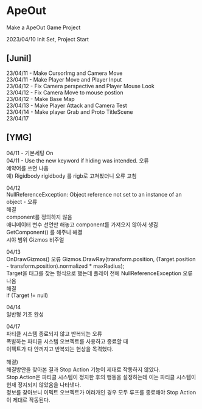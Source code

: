 # ApeOut
Make a ApeOut Game Project

2023/04/10 Init Set, Project Start


## [Junil]
23/04/11 - Make CursorImg and Camera Move    
23/04/11 - Make Player Move and Player Input    
23/04/12 - Fix Camera perspective and Player Mouse Look    
23/04/12 - Fix Camera Move to mouse postion    
23/04/12 - Make Base Map    
23/04/13 - Make Player Attack and Camera Test    
23/04/14 - Make player Grab and Proto TitleScene    
23/04/17    


## [YMG]
04/11 - 기본세팅 On    
04/11 - Use the new keyword if hiding was intended. 오류    
예약어를 쓰면 나옴    
예) Rigidbody rigidbody 를 rigb로 고쳐봤더니 오류 고침    

04/12    
NullReferenceException: Object reference not set to an instance of an object - 오류    
해결    
component를 정의하지 않음    
애니메이터 변수 선언만 해놓고 component를 가져오지 않아서 생김    
GetComponent<Animator>() 를 해주니 해결    
시야 범위 Gizmos 비주얼    

04/13    
OnDrawGizmos() 오류
Gizmos.DrawRay(transform.position, (Target.position - transform.position).normalized * maxRadius);    
Target을 태그를 찾는 형식으로 했는데 플레이 전에 NullReferenceException 오류 나옴    
해결    
if (Target != null)    
    
04/14    
일반형 기초 완성  

04/17    
파티클 시스템 종료되지 않고 반복되는 오류    
폭발하는 파티클 시스템 오브젝트를 사용하고 종료할 때    
이펙트가 다 안꺼지고 반복되는 현상을 목격했다.    

해결)    
해결방안을 찾아본 결과 Stop Action 기능이 제대로 작동하지 않았다.    
Stop Action은 파티클 시스템이 정지한 후의 행동을 설정하는데 이는 파티클 시스템이 현재 정지되지 않았음을 나타낸다.    
정보를 찾아보니 이펙트 오브젝트가 여러개인 경우 모두 루프를 종료해야 Stop Action이 제대로 작동된다.    
    


